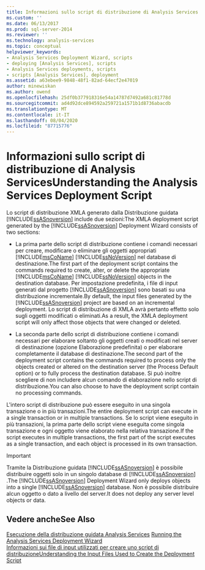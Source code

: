 ```yaml
---
title: Informazioni sullo script di distribuzione di Analysis Services | Microsoft Docs
ms.custom: ''
ms.date: 06/13/2017
ms.prod: sql-server-2014
ms.reviewer: ''
ms.technology: analysis-services
ms.topic: conceptual
helpviewer_keywords:
- Analysis Services Deployment Wizard, scripts
- deploying [Analysis Services], scripts
- Analysis Services deployments, scripts
- scripts [Analysis Services], deployment
ms.assetid: a63ebee9-9848-48f1-82ad-64ecf2e47019
author: minewiskan
ms.author: owend
ms.openlocfilehash: 25df0b377918316e54a14787d7492a681c81778d
ms.sourcegitcommit: ad4d92dce894592a259721a1571b1d8736abacdb
ms.translationtype: MT
ms.contentlocale: it-IT
ms.lasthandoff: 08/04/2020
ms.locfileid: "87715776"
---
```

# <a name="understanding-the-analysis-services-deployment-script"></a><span data-ttu-id="eb039-102">Informazioni sullo script di distribuzione di Analysis Services</span><span class="sxs-lookup"><span data-stu-id="eb039-102">Understanding the Analysis Services Deployment Script</span></span>
  <span data-ttu-id="eb039-103">Lo script di distribuzione XMLA generato dalla Distribuzione guidata [!INCLUDE[ssASnoversion](../../includes/ssasnoversion-md.md)] include due sezioni:</span><span class="sxs-lookup"><span data-stu-id="eb039-103">The XMLA deployment script generated by the [!INCLUDE[ssASnoversion](../../includes/ssasnoversion-md.md)] Deployment Wizard consists of two sections:</span></span>  
  
-   <span data-ttu-id="eb039-104">La prima parte dello script di distribuzione contiene i comandi necessari per creare, modificare o eliminare gli oggetti appropriati [!INCLUDE[msCoName](../../includes/msconame-md.md)] [!INCLUDE[ssNoVersion](../../includes/ssnoversion-md.md)] nel database di destinazione.</span><span class="sxs-lookup"><span data-stu-id="eb039-104">The first part of the deployment script contains the commands required to create, alter, or delete the appropriate [!INCLUDE[msCoName](../../includes/msconame-md.md)] [!INCLUDE[ssNoVersion](../../includes/ssnoversion-md.md)] objects in the destination database.</span></span> <span data-ttu-id="eb039-105">Per impostazione predefinita, i file di input generati dal progetto [!INCLUDE[ssASnoversion](../../includes/ssasnoversion-md.md)] sono basati su una distribuzione incrementale.</span><span class="sxs-lookup"><span data-stu-id="eb039-105">By default, the input files generated by the [!INCLUDE[ssASnoversion](../../includes/ssasnoversion-md.md)] project are based on an incremental deployment.</span></span> <span data-ttu-id="eb039-106">Lo script di distribuzione di XMLA avrà pertanto effetto solo sugli oggetti modificati o eliminati.</span><span class="sxs-lookup"><span data-stu-id="eb039-106">As a result, the XMLA deployment script will only affect those objects that were changed or deleted.</span></span>  
  
-   <span data-ttu-id="eb039-107">La seconda parte dello script di distribuzione contiene i comandi necessari per elaborare soltanto gli oggetti creati o modificati nel server di destinazione (opzione Elaborazione predefinita) o per elaborare completamente il database di destinazione.</span><span class="sxs-lookup"><span data-stu-id="eb039-107">The second part of the deployment script contains the commands required to process only the objects created or altered on the destination server (the Process Default option) or to fully process the destination database.</span></span> <span data-ttu-id="eb039-108">Si può inoltre scegliere di non includere alcun comando di elaborazione nello script di distribuzione.</span><span class="sxs-lookup"><span data-stu-id="eb039-108">You can also choose to have the deployment script contain no processing commands.</span></span>  
  
 <span data-ttu-id="eb039-109">L'intero script di distribuzione può essere eseguito in una singola transazione o in più transazioni.</span><span class="sxs-lookup"><span data-stu-id="eb039-109">The entire deployment script can execute in a single transaction or in multiple transactions.</span></span> <span data-ttu-id="eb039-110">Se lo script viene eseguito in più transazioni, la prima parte dello script viene eseguita come singola transazione e ogni oggetto viene elaborato nella relativa transazione.</span><span class="sxs-lookup"><span data-stu-id="eb039-110">If the script executes in multiple transactions, the first part of the script executes as a single transaction, and each object is processed in its own transaction.</span></span>  
  
> [!IMPORTANT]  
>  <span data-ttu-id="eb039-111">Tramite la Distribuzione guidata [!INCLUDE[ssASnoversion](../../includes/ssasnoversion-md.md)] è possibile distribuire oggetti solo in un singolo database di [!INCLUDE[ssASnoversion](../../includes/ssasnoversion-md.md)] .</span><span class="sxs-lookup"><span data-stu-id="eb039-111">The [!INCLUDE[ssASnoversion](../../includes/ssasnoversion-md.md)] Deployment Wizard only deploys objects into a single [!INCLUDE[ssASnoversion](../../includes/ssasnoversion-md.md)] database.</span></span> <span data-ttu-id="eb039-112">Non è possibile distribuire alcun oggetto o dato a livello del server.</span><span class="sxs-lookup"><span data-stu-id="eb039-112">It does not deploy any server level objects or data.</span></span>  
  
## <a name="see-also"></a><span data-ttu-id="eb039-113">Vedere anche</span><span class="sxs-lookup"><span data-stu-id="eb039-113">See Also</span></span>  
 <span data-ttu-id="eb039-114">[Esecuzione della distribuzione guidata Analysis Services](running-the-analysis-services-deployment-wizard.md) </span><span class="sxs-lookup"><span data-stu-id="eb039-114">[Running the Analysis Services Deployment Wizard](running-the-analysis-services-deployment-wizard.md) </span></span>  
 [<span data-ttu-id="eb039-115">Informazioni sui file di input utilizzati per creare uno script di distribuzione</span><span class="sxs-lookup"><span data-stu-id="eb039-115">Understanding the Input Files Used to Create the Deployment Script</span></span>](deployment-script-files-input-used-to-create-deployment-script.md)  
  
  
